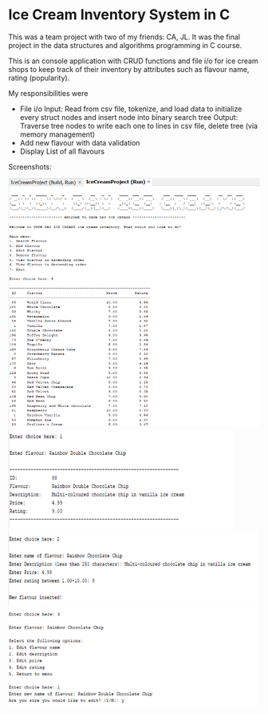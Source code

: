# Ice Cream Inventory System in C


This was a team project with two of my friends: CA, JL. It was the final project in the data structures and algorithms programming in C course.

This is an console application with CRUD functions and file i/o for ice cream shops to keep track of their inventory by attributes such as flavour name, rating (popularity). 

My responsibilities were 
- File i/o 
  Input: Read from csv file, tokenize, and load data to initialize every struct nodes and insert node into binary search tree
  Output: Traverse tree nodes to write each one to lines in csv file, delete tree (via memory management)
- Add new flavour with data validation
- Display List of all flavours

Screenshots:

<img src="Screenshots/6_ViewAscending.png" width="550px" height="500px">

<img src="Screenshots/1_Search.png" width="450px" height="200px">

<img src="Screenshots/2_Add.png" width="500px" height="150px">

<img src="Screenshots/3_Edit.png" width="500px" height="200px">






